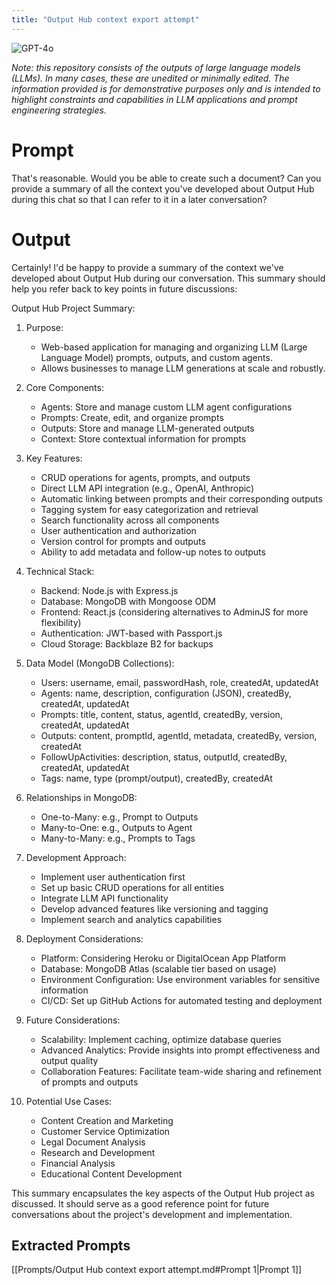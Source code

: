 ```yaml
---
title: "Output Hub context export attempt"
---
```

![GPT-4o](https://img.shields.io/badge/GPT--4o-3333FF?style=for-the-badge&logo=openai&logoColor=white)



*Note: this repository consists of the outputs of large language models (LLMs). In many cases, these are unedited or minimally edited. The information provided is for demonstrative purposes only and is intended to highlight constraints and capabilities in LLM applications and prompt engineering strategies.*


# Prompt

That's reasonable. Would you be able to create such a document? Can you provide a summary of all the context you've developed about Output Hub during this chat so that I can refer to it in a later conversation?

# Output

Certainly! I'd be happy to provide a summary of the context we've developed about Output Hub during our conversation. This summary should help you refer back to key points in future discussions:

Output Hub Project Summary:

1. Purpose:
   - Web-based application for managing and organizing LLM (Large Language Model) prompts, outputs, and custom agents.
   - Allows businesses to manage LLM generations at scale and robustly.

2. Core Components:
   - Agents: Store and manage custom LLM agent configurations
   - Prompts: Create, edit, and organize prompts
   - Outputs: Store and manage LLM-generated outputs
   - Context: Store contextual information for prompts

3. Key Features:
   - CRUD operations for agents, prompts, and outputs
   - Direct LLM API integration (e.g., OpenAI, Anthropic)
   - Automatic linking between prompts and their corresponding outputs
   - Tagging system for easy categorization and retrieval
   - Search functionality across all components
   - User authentication and authorization
   - Version control for prompts and outputs
   - Ability to add metadata and follow-up notes to outputs

4. Technical Stack:
   - Backend: Node.js with Express.js
   - Database: MongoDB with Mongoose ODM
   - Frontend: React.js (considering alternatives to AdminJS for more flexibility)
   - Authentication: JWT-based with Passport.js
   - Cloud Storage: Backblaze B2 for backups

5. Data Model (MongoDB Collections):
   - Users: username, email, passwordHash, role, createdAt, updatedAt
   - Agents: name, description, configuration (JSON), createdBy, createdAt, updatedAt
   - Prompts: title, content, status, agentId, createdBy, version, createdAt, updatedAt
   - Outputs: content, promptId, agentId, metadata, createdBy, version, createdAt
   - FollowUpActivities: description, status, outputId, createdBy, createdAt, updatedAt
   - Tags: name, type (prompt/output), createdBy, createdAt

6. Relationships in MongoDB:
   - One-to-Many: e.g., Prompt to Outputs
   - Many-to-One: e.g., Outputs to Agent
   - Many-to-Many: e.g., Prompts to Tags

7. Development Approach:
   - Implement user authentication first
   - Set up basic CRUD operations for all entities
   - Integrate LLM API functionality
   - Develop advanced features like versioning and tagging
   - Implement search and analytics capabilities

8. Deployment Considerations:
   - Platform: Considering Heroku or DigitalOcean App Platform
   - Database: MongoDB Atlas (scalable tier based on usage)
   - Environment Configuration: Use environment variables for sensitive information
   - CI/CD: Set up GitHub Actions for automated testing and deployment

9. Future Considerations:
   - Scalability: Implement caching, optimize database queries
   - Advanced Analytics: Provide insights into prompt effectiveness and output quality
   - Collaboration Features: Facilitate team-wide sharing and refinement of prompts and outputs

10. Potential Use Cases:
    - Content Creation and Marketing
    - Customer Service Optimization
    - Legal Document Analysis
    - Research and Development
    - Financial Analysis
    - Educational Content Development

This summary encapsulates the key aspects of the Output Hub project as discussed. It should serve as a good reference point for future conversations about the project's development and implementation.

 




## Extracted Prompts
[[Prompts/Output Hub context export attempt.md#Prompt 1|Prompt 1]]
